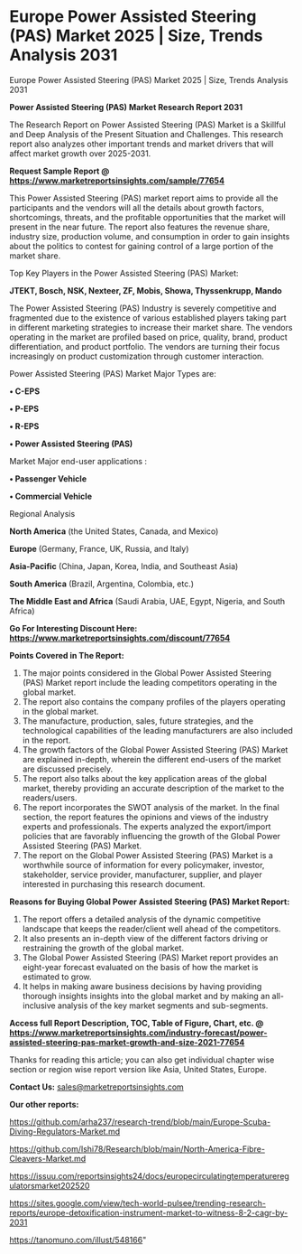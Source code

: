 # Europe Power Assisted Steering (PAS) Market 2025 | Size, Trends Analysis 2031
Europe Power Assisted Steering (PAS) Market 2025 | Size, Trends Analysis 2031

<strong>Power Assisted Steering (PAS) Market Research Report 2031</strong>

The Research Report on Power Assisted Steering (PAS) Market is a Skillful and Deep Analysis of the Present Situation and Challenges. This research report also analyzes other important trends and market drivers that will affect market growth over 2025-2031.

<strong>Request Sample Report @ <a href=https://www.marketreportsinsights.com/sample/77654>https://www.marketreportsinsights.com/sample/77654</a></strong>

This Power Assisted Steering (PAS) market report aims to provide all the participants and the vendors will all the details about growth factors, shortcomings, threats, and the profitable opportunities that the market will present in the near future. The report also features the revenue share, industry size, production volume, and consumption in order to gain insights about the politics to contest for gaining control of a large portion of the market share.

Top Key Players in the Power Assisted Steering (PAS) Market:

<strong>JTEKT, Bosch, NSK, Nexteer, ZF, Mobis, Showa, Thyssenkrupp, Mando</strong>

The Power Assisted Steering (PAS) Industry is severely competitive and fragmented due to the existence of various established players taking part in different marketing strategies to increase their market share. The vendors operating in the market are profiled based on price, quality, brand, product differentiation, and product portfolio. The vendors are turning their focus increasingly on product customization through customer interaction.

Power Assisted Steering (PAS) Market Major Types are:

<strong>• C-EPS

• P-EPS

• R-EPS

• Power Assisted Steering (PAS)</strong>

Market Major end-user applications :

<strong>• Passenger Vehicle

• Commercial Vehicle</strong>

Regional Analysis

</u><strong><b>North America</b></strong> (the United States, Canada, and Mexico)

<strong><b>Europe </b></strong>(Germany, France, UK, Russia, and Italy)

<strong><b>Asia-Pacific</b></strong> (China, Japan, Korea, India, and Southeast Asia)

<strong><b>South America</b></strong> (Brazil, Argentina, Colombia, etc.)

<strong><b>The Middle East and Africa</b></strong> (Saudi Arabia, UAE, Egypt, Nigeria, and South Africa)

<strong>Go For Interesting Discount Here: <a href=https://www.marketreportsinsights.com/discount/77654>https://www.marketreportsinsights.com/discount/77654</a></strong>

<strong>Points Covered in The Report:</strong>
<ol>
  <li>The major points considered in the Global Power Assisted Steering (PAS) Market report include the leading competitors operating in the global market.</li>
  <li>The report also contains the company profiles of the players operating in the global market.</li>
  <li>The manufacture, production, sales, future strategies, and the technological capabilities of the leading manufacturers are also included in the report.</li>
  <li>The growth factors of the Global Power Assisted Steering (PAS) Market are explained in-depth, wherein the different end-users of the market are discussed precisely.</li>
  <li>The report also talks about the key application areas of the global market, thereby providing an accurate description of the market to the readers/users.</li>
  <li>The report incorporates the SWOT analysis of the market. In the final section, the report features the opinions and views of the industry experts and professionals. The experts analyzed the export/import policies that are favorably influencing the growth of the Global Power Assisted Steering (PAS) Market.</li>
  <li>The report on the Global Power Assisted Steering (PAS) Market is a worthwhile source of information for every policymaker, investor, stakeholder, service provider, manufacturer, supplier, and player interested in purchasing this research document.</li>
</ol>
<strong>Reasons for Buying Global Power Assisted Steering (PAS) Market Report:</strong>

<ol>
  <li>The report offers a detailed analysis of the dynamic competitive landscape that keeps the reader/client well ahead of the competitors.</li>
  <li>It also presents an in-depth view of the different factors driving or restraining the growth of the global market.</li>
  <li>The Global Power Assisted Steering (PAS) Market report provides an eight-year forecast evaluated on the basis of how the market is estimated to grow.</li>
  <li>It helps in making aware business decisions by having providing thorough insights insights into the global market and by making an all-inclusive analysis of the key market segments and sub-segments.</li>
</ol>
<strong>Access full Report Description, TOC, Table of Figure, Chart, etc. @ <a href=https://www.marketreportsinsights.com/industry-forecast/power-assisted-steering-pas-market-growth-and-size-2021-77654>https://www.marketreportsinsights.com/industry-forecast/power-assisted-steering-pas-market-growth-and-size-2021-77654</a></strong>


Thanks for reading this article; you can also get individual chapter wise section or region wise report version like Asia, United States, Europe.

<strong>Contact Us:</strong>
sales@marketreportsinsights.com

<strong>Our other reports:</strong>

<a href=https://github.com/arha237/research-trend/blob/main/Europe-Scuba-Diving-Regulators-Market.md>https://github.com/arha237/research-trend/blob/main/Europe-Scuba-Diving-Regulators-Market.md</a>

<a href=https://github.com/Ishi78/Research/blob/main/North-America-Fibre-Cleavers-Market.md>https://github.com/Ishi78/Research/blob/main/North-America-Fibre-Cleavers-Market.md</a>

<a href=https://issuu.com/reportsinsights24/docs/europecirculatingtemperatureregulatorsmarket202520>https://issuu.com/reportsinsights24/docs/europecirculatingtemperatureregulatorsmarket202520</a>

<a href=https://sites.google.com/view/tech-world-pulsee/trending-research-reports/europe-detoxification-instrument-market-to-witness-8-2-cagr-by-2031>https://sites.google.com/view/tech-world-pulsee/trending-research-reports/europe-detoxification-instrument-market-to-witness-8-2-cagr-by-2031</a>

<a href=https://tanomuno.com/illust/548166>https://tanomuno.com/illust/548166</a>"
